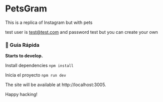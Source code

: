 # PetsGram
This is a replica of Instagram but with pets

test user is test@test.com and password test
but you can create your own

### 🤖 Guía Rápida

**Starts to develop.**

   Install dependencies
    ```
    npm install
    ```    
    
   Inicia el proyecto
    ```
    npm run dev
    ```    
    
  The site will be available at http://localhost:3005.

Happy hacking!
